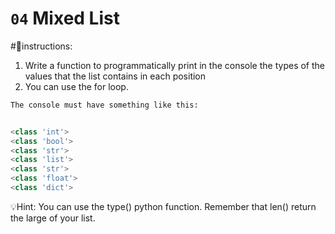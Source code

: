 # `04` Mixed List

#📝instructions:
1. Write a function to programmatically print in the console the
types of the values that the list contains in each position
2. You can use the for loop.

```py
The console must have something like this:


<class 'int'>
<class 'bool'>
<class 'str'>
<class 'list'>
<class 'str'>
<class 'float'>
<class 'dict'>
```

💡Hint:
You can use the type() python function.
Remember that len() return the large of your list.